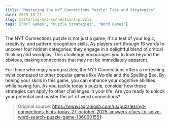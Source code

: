 ```yaml
---
title: "Mastering the NYT Connections Puzzle: Tips and Strategies"
date: 2025-10-27
slug: mastering-nyt-connections-puzzle
tags: ["NYT Games", "Puzzle Strategies", "Word Games"]
---
```


The NYT Connections puzzle is not just a game; it's a test of your logic, creativity, and pattern recognition skills. As players sort through 16 words to uncover four hidden categories, they engage in a delightful blend of critical thinking and wordplay. This challenge encourages you to look beyond the obvious, making connections that may not be immediately apparent. 

For those who enjoy word puzzles, the NYT Connections offers a refreshing twist compared to other popular games like Wordle and the Spelling Bee. By honing your skills in this game, you can enhance your cognitive abilities while having fun. As you tackle today's puzzle, consider how these strategies can apply to other challenges in your life. Are you ready to unlock your potential and master the art of word connections?
> Original source: https://www.jagranjosh.com/us/puzzles/nyt-connections-hints-today-27-october-2025-answers-clues-to-solve-word-search-puzzle-game-1860001551